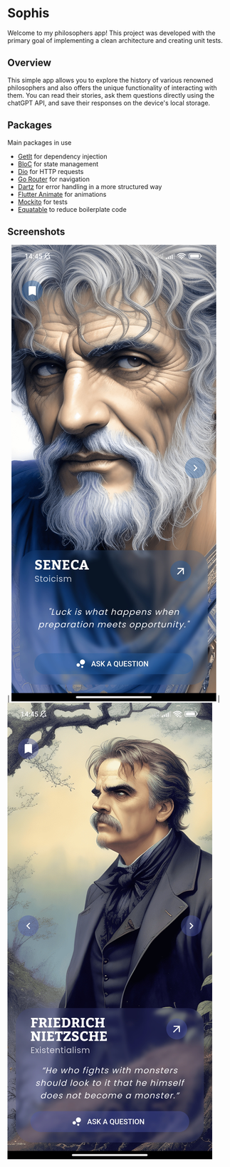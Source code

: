 # Sophis

Welcome to my philosophers app! This project was developed with the primary goal of implementing a clean architecture and creating unit tests.

## Overview

This simple app allows you to explore the history of various renowned philosophers and also offers the unique functionality of interacting with them. You can read their stories, ask them questions directly using the chatGPT API, and save their responses on the device's local storage.

## Packages

Main packages in use

- [GetIt](https://pub.dev/packages/get_it) for dependency injection
- [BloC](https://pub.dev/packages/flutter_bloc) for state management
- [Dio](https://pub.dev/packages/dio) for HTTP requests
- [Go Router](https://pub.dev/packages/go_router) for navigation
- [Dartz](https://pub.dev/packages/dartz) for error handling in a more structured way
- [Flutter Animate](https://pub.dev/packages/flutter_animate) for animations
- [Mockito](https://pub.dev/packages/mockito) for tests
- [Equatable](https://pub.dev/packages/equatable) to reduce boilerplate code


## Screenshots

| ![](/.github/home.jpg) | ![](/.github/home_second.jpg)


